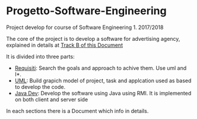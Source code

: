 # Progetto-Software-Engineering
 Project develop for course of Software Engineering 1. 2017/2018

The core of the project is to develop a software for advertising agency, explained in details at [Track B of this Document](https://github.com/Konsov/Progetto-Software-Engineering/blob/main/Temi%20Prova%20Finale%20swENG.pdf)

It is divided into three parts:
- [Requisiti](https://github.com/Konsov/Progetto-Software-Engineering/tree/main/Requisiti): Search the goals and approach to achive them. Use uml and I*.
- [UML](https://github.com/Konsov/Progetto-Software-Engineering/edit/main/README.md): Build grapich model of project, task and applcation used as based to develop the code.
- [Java Dev](https://github.com/Konsov/Progetto-Software-Engineering/tree/main/Java): Develop the software using Java using RMI. It is implemented on both client and server side

In each sections there is a Document which info in details.
